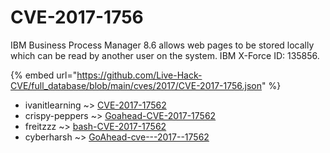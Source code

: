 # CVE-2017-1756

IBM Business Process Manager 8.6 allows web pages to be stored locally which can be read by another user on the system. IBM X-Force ID: 135856.

{% embed url="https://github.com/Live-Hack-CVE/full_database/blob/main/cves/2017/CVE-2017-1756.json" %}


* ivanitlearning ~> [CVE-2017-17562](https://zeste.alice-snow.ru/2017/database/cve-2017-1756/cve-2017-17562-ivanitlearning)
* crispy-peppers ~> [Goahead-CVE-2017-17562](https://zeste.alice-snow.ru/2017/database/cve-2017-1756/goahead-cve-2017-17562-crispy-peppers)
* freitzzz ~> [bash-CVE-2017-17562](https://zeste.alice-snow.ru/2017/database/cve-2017-1756/bash-cve-2017-17562-freitzzz)
* cyberharsh ~> [GoAhead-cve---2017--17562](https://zeste.alice-snow.ru/2017/database/cve-2017-1756/goahead-cve---2017--17562-cyberharsh)